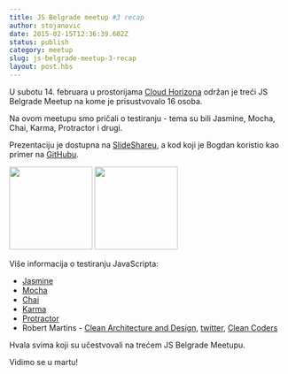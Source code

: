 ```yaml
---
title: JS Belgrade meetup #3 recap
author: stojanovic
date: 2015-02-15T12:36:39.602Z
status: publish
category: meetup
slug: js-belgrade-meetup-3-recap
layout: post.hbs
---
```


U subotu 14. februara u prostorijama [Cloud Horizona](https://cloudhorizon.com/) održan je treći JS Belgrade Meetup na kome je prisustvovalo 16 osoba.

Na ovom meetupu smo pričali o testiranju - tema su bili Jasmine, Mocha, Chai, Karma, Protractor i drugi.

Prezentaciju je dostupna na [SlideShareu](http://www.slideshare.net/jsbelgrade/js-belgrade-meetup-3-testiranje), a kod koji je Bogdan koristio kao primer na [GitHubu](https://github.com/JSBelgrade/testiranje_js).

<a href="https://www.flickr.com/photos/128917556@N08/16535169632" title="IMG_9985 by JS Belgrade Meetup, on Flickr"><img src="https://farm8.staticflickr.com/7364/16535169632_e42a49811b_q.jpg" width="150" height="150"></a> <a href="https://www.flickr.com/photos/128917556@N08/16349951129" title="IMG_9986 by JS Belgrade Meetup, on Flickr"><img src="https://farm8.staticflickr.com/7289/16349951129_7291ff035d_q.jpg" width="150" height="150"></a>


Više informacija o testiranju JavaScripta:

- [Jasmine](http://jasmine.github.io/)
- [Mocha](http://mochajs.org/)
- [Chai](http://chaijs.com/)
- [Karma](http://karma-runner.github.io/0.12/index.html)
- [Protractor](http://angular.github.io/protractor/#/)
- Robert Martins - [Clean Architecture and Design](https://www.youtube.com/watch?v=asLUTiJJqdE), [twitter](https://twitter.com/unclebobmartin), [Clean Coders](http://cleancoders.com/)

Hvala svima koji su učestvovali na trećem JS Belgrade Meetupu.

Vidimo se u martu!